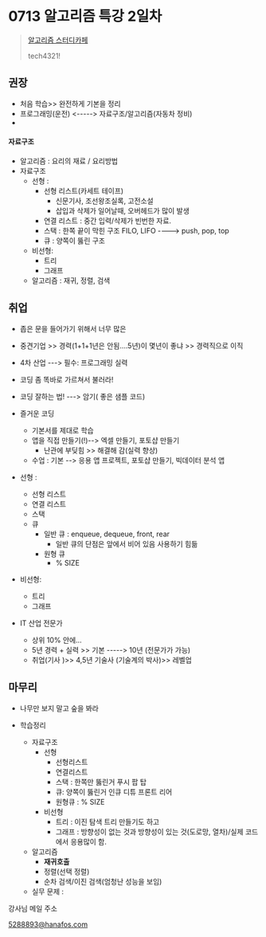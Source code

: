 # 0713 알고리즘 특강 2일차

> [알고리즘 스터디카페](https://cafe.naver.com/algoryStudy)
>
> tech4321!

## 권장

* 처음 학습>> 완전하게 기본을 정리
* 프로그래밍(운전) <-----> 자료구조/알고리즘(자동차 정비)
* 

#### 자료구조 

* 알고리즘 : 요리의 재료 / 요리방법
* 자료구조
  * 선형 : 
    * 선형 리스트(카세트 테이프)
      * 신문기사, 조선왕조실록, 고전소설
      * 삽입과 삭제가 일어날때, 오버헤드가 많이 발생
    * 연결 리스트 : 중간 입력/삭제가 빈번한 자료.
    * 스택 : 한쪽 끝이 막힌 구조 FILO, LIFO ----> push, pop, top
    * 큐 : 양쪽이 뚫린 구조
  * 비선형:
    * 트리
    * 그래프
  * 알고리즘 : 재귀, 정렬, 검색

## 취업

* 좁은 문을 들어가기 위해서 너무 많은
* 중견기업 >> 경력(1+1+1년은 안됨....5년)이 몇년이 좋냐 >> 경력직으로 이직
* 4차 산업 ---> 필수: 프로그래밍 실력
* 코딩 좀 똑바로 가르쳐서 불러라!

* 코딩 잘하는 법! ---> 암기( 좋은 샘플 코드)
* 즐거운 코딩
  * 기본서를 제대로 학습
  * 앱을 직접 만들기(!)--> 엑셀 만들기, 포토샵 만들기
    * 난관에 부딪힘 >> 해결해 감(실력 향상)
  * 수업 : 기본 --> 응용 앱 프로젝트, 포토샵 만들기, 빅데이터 분석 앱

* 선형 :
  * 선형 리스트
  * 연결 리스트
  * 스택
  * 큐
    * 일반 큐 : enqueue, dequeue, front, rear
      * 일반 큐의 단점은 앞에서 비어 있음 사용하기 힘듦
    * 원형 큐
      * % SIZE
* 비선형:
  * 트리
  * 그래프
* IT 산업 전문가
  * 상위 10% 안에...
  * 5년 경력 + 실력 >> 기본 -----> 10년 (전문가가 가능)
  * 취업(기사 )>> 4,5년 기술사 (기술계의 박사)>> 레벨업

## 마무리

* 나무만 보지 말고 숲을 봐라

* 학습정리
  * 자료구조
    * 선형
      * 선형리스트
      * 연결리스트
      * 스택 : 한쪽만 뚫린거 푸시 팝 탑
      * 큐: 양쪽이 뚫린거 인큐 디튜 프론트 리어
      * 원형큐 :  % SIZE
    * 비선형
      * 트리 : 이진 탐색 트리 만들기도 하고 
      * 그래프 : 방향성이 없는 것과 방향성이 있는 것(도로망, 열차)/실제 코드에서 응용많이 함. 
  * 알고리즘
    * **재귀호출**
    * 정렬(선택 정렬)
    * 순차 검색/이진 검색(엄청난 성능을 보임)
  * 실무 문제 :

강사님 메일 주소

5288893@hanafos.com
